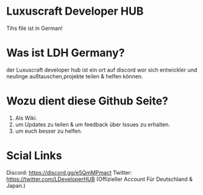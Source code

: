 # Luxuscraft Developer HUB 
Tihs file ist in German!
# Was ist LDH Germany?
der Luxuscraft developer hub ist ein ort auf discord wor sich entwickler und neulinge
außtauschen,projekte teilen & helfen können.

# Wozu dient diese Github Seite?
1. Als Wiki.
2. um Updates zu teilen & um feedback über Issues zu erhalten.
3. um euch besser zu helfen.

# Scial Links
Dìscord: https://discord.gg/e5QmMPmact
Twitter: https://twitter.com/LDeveloperHUB (Offizieller Account Für Deutschland & Japan.)
